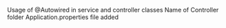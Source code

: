 Usage of @Autowired in service and controller classes
Name of Controller folder
Application.properties file added
